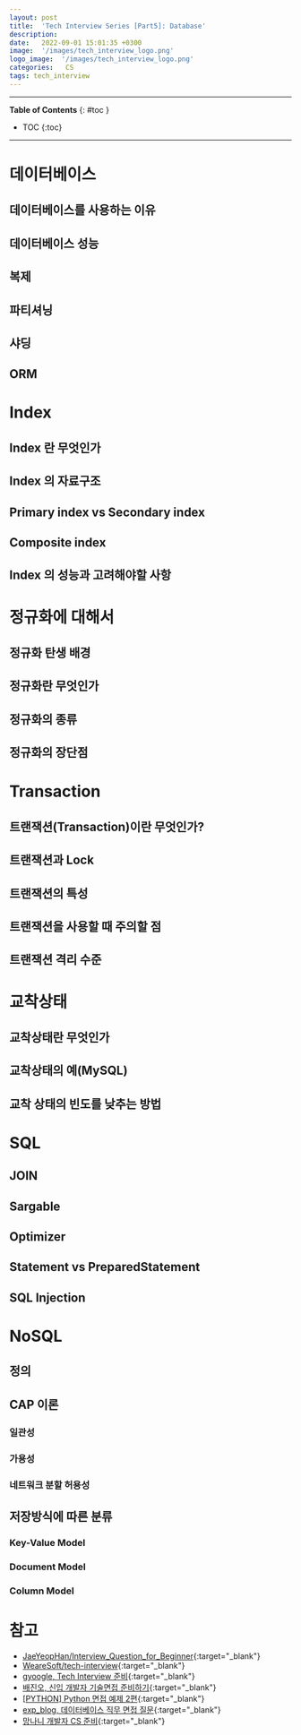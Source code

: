 ```yaml
---
layout: post
title:  'Tech Interview Series [Part5]: Database'
description: 
date:   2022-09-01 15:01:35 +0300
image:  '/images/tech_interview_logo.png'
logo_image:  '/images/tech_interview_logo.png'
categories:   CS
tags: tech_interview
---
```

---

**Table of Contents**
{: #toc }
*  TOC
{:toc}

---



# 데이터베이스
## 데이터베이스를 사용하는 이유
## 데이터베이스 성능
## 복제
## 파티셔닝
## 샤딩
## ORM
# Index
## Index 란 무엇인가
## Index 의 자료구조
## Primary index vs Secondary index
## Composite index
## Index 의 성능과 고려해야할 사항
# 정규화에 대해서
## 정규화 탄생 배경
## 정규화란 무엇인가
## 정규화의 종류
## 정규화의 장단점
# Transaction
## 트랜잭션(Transaction)이란 무엇인가?
## 트랜잭션과 Lock
## 트랜잭션의 특성
## 트랜잭션을 사용할 때 주의할 점
## 트랜잭션 격리 수준
# 교착상태
## 교착상태란 무엇인가
## 교착상태의 예(MySQL)
## 교착 상태의 빈도를 낮추는 방법
# SQL
## JOIN
## Sargable
## Optimizer
## Statement vs PreparedStatement
## SQL Injection
# NoSQL
## 정의
## CAP 이론
### 일관성
### 가용성
### 네트워크 분할 허용성
## 저장방식에 따른 분류
### Key-Value Model
### Document Model
### Column Model





# 참고
- [JaeYeopHan/Interview_Question_for_Beginner](https://github.com/JaeYeopHan/Interview_Question_for_Beginner){:target="_blank"}
- [WeareSoft/tech-interview](https://github.com/WeareSoft/tech-interview){:target="_blank"}
- [gyoogle, Tech Interview 준비](https://gyoogle.dev/blog/guide/%EB%A9%B4%EC%A0%91%20%EC%A4%80%EB%B9%84.html){:target="_blank"}
- [배진오, 신입 개발자 기술면접 준비하기](https://blex.me/@baealex/%EC%B7%A8%EC%A4%80%EC%83%9D%EC%9D%B4-%EC%83%9D%EA%B0%81%ED%95%98%EB%8A%94-%EA%B0%9C%EB%B0%9C%EC%9E%90-%EA%B8%B0%EC%88%A0%EB%A9%B4%EC%A0%91-%EC%A4%80%EB%B9%84){:target="_blank"}
- [[PYTHON] Python 면접 예제 2편](https://dingrr.com/blog/post/python-python-%EB%A9%B4%EC%A0%91-%EC%98%88%EC%A0%9C-2%ED%8E%B8){:target="_blank"}
- [exp_blog, 데이터베이스 직무 면접 질문](https://syujisu.tistory.com/entry/%EB%8D%B0%EC%9D%B4%ED%84%B0%EB%B2%A0%EC%9D%B4%EC%8A%A4-%EC%A7%81%EB%AC%B4-%EB%A9%B4%EC%A0%91-%EC%A7%88%EB%AC%B8?category=871132){:target="_blank"}
- [망나니 개발자 CS 준비](https://mangkyu.tistory.com/88){:target="_blank"}
